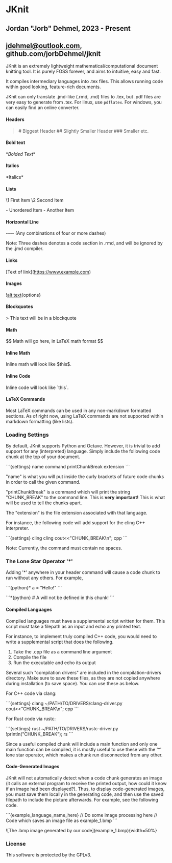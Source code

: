 # JKnit
## Jordan "Jorb" Dehmel, 2023 - Present
## jdehmel@outlook.com, github.com/jorbDehmel/jknit

JKnit is an extremely lightweight mathematical/computational document
knitting tool. It is purely FOSS forever, and aims to intuitive, easy and fast.

It compiles intermediary languages into .tex files. This allows running
code within good looking, feature-rich documents.

JKnit can only translate .jmd-like (.rmd, .md) files to .tex, but .pdf files
are very easy to generate from .tex. For linux, use `pdflatex`. For windows,
you can easily find an online converter.

#### Headers
> \# Biggest Header
> \## Slightly Smaller Header
> \### Smaller
etc.

#### Bold text
\**Bolded Text**

#### Italics
\*Italics*

#### Lists
 \1 First Item
 \2 Second Item

 \- Unordered Item
 \- Another Item

#### Horizontal Line

\---- (Any combinations of four or more dashes)

Note: Three dashes denotes a code section in .rmd, and will be ignored by
the .jmd compiler.

#### Links

\[Text of link](https://www.example.com)

#### Images

\![alt text](image.jpg){options}

#### Blockquotes

 \> This text will be in a blockquote

#### Math

\$\$
    Math will go here, in LaTeX math format
\$\$

#### Inline Math

Inline math will look like \$this\$.

#### Inline Code

Inline code will look like \`this\`.

#### LaTeX Commands

Most LaTeX commands can be used in any non-markdown formatted sections.
As of right now, using LaTeX commands are not supported within markdown
formatting (like lists).

### Loading Settings

By default, JKnit supports Python and Octave. However, it is trivial
to add support for any (interpreted) language. Simply include the
following code chunk at the top of your document.

\```{settings}
name command printChunkBreak extension
\```

"name" is what you will put inside the curly brackets of future code
chunks in order to call the given command.

"printChunkBreak" is a command which will print the string "CHUNK_BREAK"
to the command line. This is **very important!** This is what will be used
to tell the chunks apart.

The "extension" is the file extension associated with that language.

For instance, the following code will add support for the cling C++
interpreter.

\```{settings}
cling cling cout<<"CHUNK_BREAK\n"; cpp
\```

Note: Currently, the command must contain no spaces.

### The Lone Star Operator '\*'

Adding '\*' anywhere in your header command will cause a code chunk to
run without any others. For example,

\```{python}*
a = "Hello!"
\```

\```*{python}
\# A will not be defined in this chunk!
\```

#### Compiled Languages

Compiled languages must have a supplemental script written for them. This
script must take a filepath as an input and echo any printed text.

For instance, to implement truly compiled C++ code, you would need to
write a supplemental script that does the following.

 1. Take the .cpp file as a command line argument
 2. Compile the file
 3. Run the executable and echo its output

Several such "compilation drivers" are included in the compilation-drivers
directory. Make sure to save these files, as they are not copied anywhere
during installation (to save space). You can use these as below.

For C++ code via clang:

\```{settings}
clang ~/PATH/TO/DRIVERS/clang-driver.py cout<<"CHUNK_BREAK\n"; cpp
\```

For Rust code via rustc:

\```{settings}
rust ~/PATH/TO/DRIVERS/rustc-driver.py !println("CHUNK_BREAK"); rs
\```

Since a useful compiled chunk will include a main function and only one
main function can be compiled, it is mostly useful to use these with the
'\*' lone star operator, which makes a chunk run disconnected from any
other.

#### Code-Generated Images

JKnit will not automatically detect when a code chunk generates an image
(it calls an external program to receive the printed output, how could it
know if an image had been displayed?). Thus, to display code-generated
images, you must save them locally in the generating code, and then use
the saved filepath to include the picture afterwards. For example, see the
following code.

\```{example_language_name_here}
// Do some image processing here
// Code which saves an image file as example_1.bmp
\```

\!\[The .bmp image generated by our code](example_1.bmp){width=50%}

### License

This software is protected by the GPLv3.
